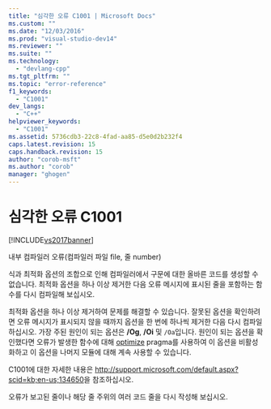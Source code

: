 ```yaml
---
title: "심각한 오류 C1001 | Microsoft Docs"
ms.custom: ""
ms.date: "12/03/2016"
ms.prod: "visual-studio-dev14"
ms.reviewer: ""
ms.suite: ""
ms.technology: 
  - "devlang-cpp"
ms.tgt_pltfrm: ""
ms.topic: "error-reference"
f1_keywords: 
  - "C1001"
dev_langs: 
  - "C++"
helpviewer_keywords: 
  - "C1001"
ms.assetid: 5736cdb3-22c8-4fad-aa85-d5e0d2b232f4
caps.latest.revision: 15
caps.handback.revision: 15
author: "corob-msft"
ms.author: "corob"
manager: "ghogen"
---
```

# 심각한 오류 C1001
[!INCLUDE[vs2017banner](../../assembler/inline/includes/vs2017banner.md)]

내부 컴파일러 오류\(컴파일러 파일 file, 줄 number\)  
  
 식과 최적화 옵션의 조합으로 인해 컴파일러에서 구문에 대한 올바른 코드를 생성할 수 없습니다.  최적화 옵션을 하나 이상 제거한 다음 오류 메시지에 표시된 줄을 포함하는 함수를 다시 컴파일해 보십시오.  
  
 최적화 옵션을 하나 이상 제거하여 문제를 해결할 수 있습니다.  잘못된 옵션을 확인하려면 오류 메시지가 표시되지 않을 때까지 옵션을 한 번에 하나씩 제거한 다음 다시 컴파일하십시오.  가장 주된 원인이 되는 옵션은 **\/Og**, **\/Oi** 및 `/Oa`입니다.  원인이 되는 옵션을 확인했다면 오류가 발생한 함수에 대해 [optimize](../../preprocessor/optimize.md) pragma를 사용하여 이 옵션을 비활성화하고 이 옵션을 나머지 모듈에 대해 계속 사용할 수 있습니다.  
  
 C1001에 대한 자세한 내용은 [http:\/\/support.microsoft.com\/default.aspx?scid\=kb;en\-us;134650](http://support.microsoft.com/default.aspx?scid=kb;en-us;134650)을 참조하십시오.  
  
 오류가 보고된 줄이나 해당 줄 주위의 여러 코드 줄을 다시 작성해 보십시오.